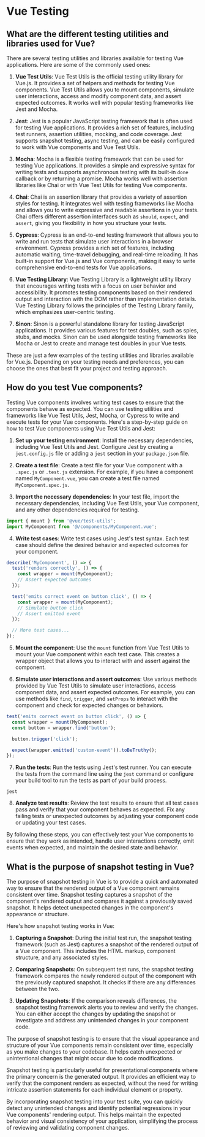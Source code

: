# Vue Testing

## What are the different testing utilities and libraries used for Vue?
There are several testing utilities and libraries available for testing Vue applications. Here are some of the commonly used ones:

1. **Vue Test Utils**: Vue Test Utils is the official testing utility library for Vue.js. It provides a set of helpers and methods for testing Vue components. Vue Test Utils allows you to mount components, simulate user interactions, access and modify component data, and assert expected outcomes. It works well with popular testing frameworks like Jest and Mocha.

2. **Jest**: Jest is a popular JavaScript testing framework that is often used for testing Vue applications. It provides a rich set of features, including test runners, assertion utilities, mocking, and code coverage. Jest supports snapshot testing, async testing, and can be easily configured to work with Vue components and Vue Test Utils.

3. **Mocha**: Mocha is a flexible testing framework that can be used for testing Vue applications. It provides a simple and expressive syntax for writing tests and supports asynchronous testing with its built-in `done` callback or by returning a promise. Mocha works well with assertion libraries like Chai or with Vue Test Utils for testing Vue components.

4. **Chai**: Chai is an assertion library that provides a variety of assertion styles for testing. It integrates well with testing frameworks like Mocha and allows you to write expressive and readable assertions in your tests. Chai offers different assertion interfaces such as `should`, `expect`, and `assert`, giving you flexibility in how you structure your tests.

5. **Cypress**: Cypress is an end-to-end testing framework that allows you to write and run tests that simulate user interactions in a browser environment. Cypress provides a rich set of features, including automatic waiting, time-travel debugging, and real-time reloading. It has built-in support for Vue.js and Vue components, making it easy to write comprehensive end-to-end tests for Vue applications.

6. **Vue Testing Library**: Vue Testing Library is a lightweight utility library that encourages writing tests with a focus on user behavior and accessibility. It promotes testing components based on their rendered output and interaction with the DOM rather than implementation details. Vue Testing Library follows the principles of the Testing Library family, which emphasizes user-centric testing.

7. **Sinon**: Sinon is a powerful standalone library for testing JavaScript applications. It provides various features for test doubles, such as spies, stubs, and mocks. Sinon can be used alongside testing frameworks like Mocha or Jest to create and manage test doubles in your Vue tests.

These are just a few examples of the testing utilities and libraries available for Vue.js. Depending on your testing needs and preferences, you can choose the ones that best fit your project and testing approach.

## How do you test Vue components?
Testing Vue components involves writing test cases to ensure that the components behave as expected. You can use testing utilities and frameworks like Vue Test Utils, Jest, Mocha, or Cypress to write and execute tests for your Vue components. Here's a step-by-step guide on how to test Vue components using Vue Test Utils and Jest:

1. **Set up your testing environment**: Install the necessary dependencies, including Vue Test Utils and Jest. Configure Jest by creating a `jest.config.js` file or adding a `jest` section in your `package.json` file.

2. **Create a test file**: Create a test file for your Vue component with a `.spec.js` or `.test.js` extension. For example, if you have a component named `MyComponent.vue`, you can create a test file named `MyComponent.spec.js`.

3. **Import the necessary dependencies**: In your test file, import the necessary dependencies, including Vue Test Utils, your Vue component, and any other dependencies required for testing.

```javascript
import { mount } from '@vue/test-utils';
import MyComponent from '@/components/MyComponent.vue';
```

4. **Write test cases**: Write test cases using Jest's test syntax. Each test case should define the desired behavior and expected outcomes for your component.

```javascript
describe('MyComponent', () => {
  test('renders correctly', () => {
    const wrapper = mount(MyComponent);
    // Assert expected outcomes
  });

  test('emits correct event on button click', () => {
    const wrapper = mount(MyComponent);
    // Simulate button click
    // Assert emitted event
  });

  // More test cases...
});
```

5. **Mount the component**: Use the `mount` function from Vue Test Utils to mount your Vue component within each test case. This creates a wrapper object that allows you to interact with and assert against the component.

6. **Simulate user interactions and assert outcomes**: Use various methods provided by Vue Test Utils to simulate user interactions, access component data, and assert expected outcomes. For example, you can use methods like `find`, `trigger`, and `setProps` to interact with the component and check for expected changes or behaviors.

```javascript
test('emits correct event on button click', () => {
  const wrapper = mount(MyComponent);
  const button = wrapper.find('button');

  button.trigger('click');

  expect(wrapper.emitted('custom-event')).toBeTruthy();
});
```

7. **Run the tests**: Run the tests using Jest's test runner. You can execute the tests from the command line using the `jest` command or configure your build tool to run the tests as part of your build process.

```shell
jest
```

8. **Analyze test results**: Review the test results to ensure that all test cases pass and verify that your component behaves as expected. Fix any failing tests or unexpected outcomes by adjusting your component code or updating your test cases.

By following these steps, you can effectively test your Vue components to ensure that they work as intended, handle user interactions correctly, emit events when expected, and maintain the desired state and behavior.

## What is the purpose of snapshot testing in Vue?
The purpose of snapshot testing in Vue is to provide a quick and automated way to ensure that the rendered output of a Vue component remains consistent over time. Snapshot testing captures a snapshot of the component's rendered output and compares it against a previously saved snapshot. It helps detect unexpected changes in the component's appearance or structure.

Here's how snapshot testing works in Vue:

1. **Capturing a Snapshot**: During the initial test run, the snapshot testing framework (such as Jest) captures a snapshot of the rendered output of a Vue component. This includes the HTML markup, component structure, and any associated styles.

2. **Comparing Snapshots**: On subsequent test runs, the snapshot testing framework compares the newly rendered output of the component with the previously captured snapshot. It checks if there are any differences between the two.

3. **Updating Snapshots**: If the comparison reveals differences, the snapshot testing framework alerts you to review and verify the changes. You can either accept the changes by updating the snapshot or investigate and address any unintended changes in your component code.

The purpose of snapshot testing is to ensure that the visual appearance and structure of your Vue components remain consistent over time, especially as you make changes to your codebase. It helps catch unexpected or unintentional changes that might occur due to code modifications.

Snapshot testing is particularly useful for presentational components where the primary concern is the generated output. It provides an efficient way to verify that the component renders as expected, without the need for writing intricate assertion statements for each individual element or property.

By incorporating snapshot testing into your test suite, you can quickly detect any unintended changes and identify potential regressions in your Vue components' rendering output. This helps maintain the expected behavior and visual consistency of your application, simplifying the process of reviewing and validating component changes.
